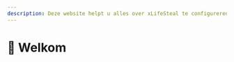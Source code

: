 ```yaml
---
description: Deze website helpt u alles over xLifeSteal te configureren en aan te passen
---
```


# 👋 Welkom

